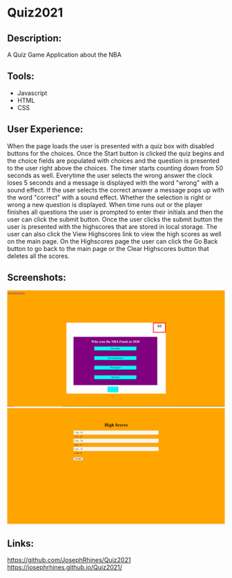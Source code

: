 # Quiz2021

## Description:
A Quiz Game Application about the NBA

## Tools:
* Javascript
* HTML
* CSS

## User Experience:
When the page loads the user is presented with a quiz box with disabled buttons for the choices. Once the Start button is clicked the quiz begins and the choice fields are populated with choices and the question is presented to the user right above the choices. The timer starts counting down from 50 seconds as well. Everytime the user selects the wrong answer the clock loses 5 seconds and a message is displayed with the word "wrong" with a sound effect. If the user selects the correct answer a message pops up with the word "correct" with a sound effect. Whether the selection is right or wrong a new question is displayed. When time runs out or the player finishes all questions the user is prompted to enter their initials and then the user can click the submit button. Once the user clicks the submit button the user is presented with the highscores that are stored in local storage. The user can also click the View Highscores link to view the high scores as well on the main page. On the Highscores page the user can click the Go Back button to go back to the main page or the Clear Highscores button that deletes all the scores.


## Screenshots:
<img src="quiz2021.jpg">
<img src="highscores.jpg">




## Links:

https://github.com/JosephRhines/Quiz2021 
<br>
https://josephrhines.github.io/Quiz2021/

